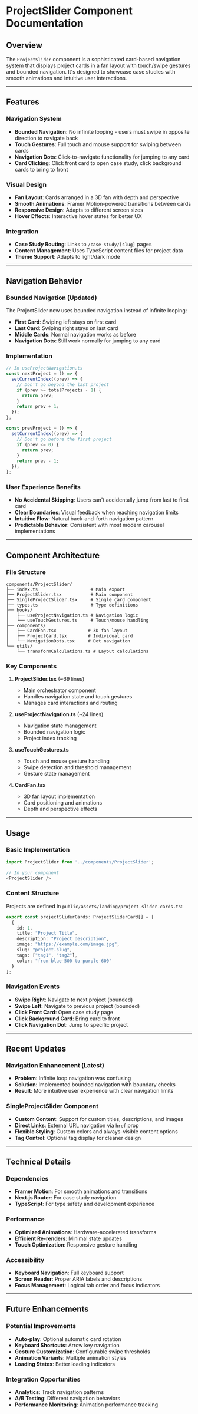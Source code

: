 # ProjectSlider Component Documentation

## Overview

The `ProjectSlider` component is a sophisticated card-based navigation system that displays project cards in a fan layout with touch/swipe gestures and bounded navigation. It's designed to showcase case studies with smooth animations and intuitive user interactions.

---

## Features

### Navigation System
- **Bounded Navigation**: No infinite looping - users must swipe in opposite direction to navigate back
- **Touch Gestures**: Full touch and mouse support for swiping between cards
- **Navigation Dots**: Click-to-navigate functionality for jumping to any card
- **Card Clicking**: Click front card to open case study, click background cards to bring to front

### Visual Design
- **Fan Layout**: Cards arranged in a 3D fan with depth and perspective
- **Smooth Animations**: Framer Motion-powered transitions between cards
- **Responsive Design**: Adapts to different screen sizes
- **Hover Effects**: Interactive hover states for better UX

### Integration
- **Case Study Routing**: Links to `/case-study/[slug]` pages
- **Content Management**: Uses TypeScript content files for project data
- **Theme Support**: Adapts to light/dark mode

---

## Navigation Behavior

### Bounded Navigation (Updated)
The ProjectSlider now uses bounded navigation instead of infinite looping:

- **First Card**: Swiping left stays on first card
- **Last Card**: Swiping right stays on last card
- **Middle Cards**: Normal navigation works as before
- **Navigation Dots**: Still work normally for jumping to any card

### Implementation
```typescript
// In useProjectNavigation.ts
const nextProject = () => {
  setCurrentIndex((prev) => {
    // Don't go beyond the last project
    if (prev >= totalProjects - 1) {
      return prev;
    }
    return prev + 1;
  });
};

const prevProject = () => {
  setCurrentIndex((prev) => {
    // Don't go before the first project
    if (prev <= 0) {
      return prev;
    }
    return prev - 1;
  });
};
```

### User Experience Benefits
- **No Accidental Skipping**: Users can't accidentally jump from last to first card
- **Clear Boundaries**: Visual feedback when reaching navigation limits
- **Intuitive Flow**: Natural back-and-forth navigation pattern
- **Predictable Behavior**: Consistent with most modern carousel implementations

---

## Component Architecture

### File Structure
```
components/ProjectSlider/
├── index.ts                    # Main export
├── ProjectSlider.tsx           # Main component
├── SingleProjectSlider.tsx     # Single card component
├── types.ts                    # Type definitions
├── hooks/
│   ├── useProjectNavigation.ts # Navigation logic
│   └── useTouchGestures.ts     # Touch/mouse handling
├── components/
│   ├── CardFan.tsx            # 3D fan layout
│   ├── ProjectCard.tsx        # Individual card
│   └── NavigationDots.tsx     # Dot navigation
└── utils/
    └── transformCalculations.ts # Layout calculations
```

### Key Components

1. **ProjectSlider.tsx** (~69 lines)
   - Main orchestrator component
   - Handles navigation state and touch gestures
   - Manages card interactions and routing

2. **useProjectNavigation.ts** (~24 lines)
   - Navigation state management
   - Bounded navigation logic
   - Project index tracking

3. **useTouchGestures.ts**
   - Touch and mouse gesture handling
   - Swipe detection and threshold management
   - Gesture state management

4. **CardFan.tsx**
   - 3D fan layout implementation
   - Card positioning and animations
   - Depth and perspective effects

---

## Usage

### Basic Implementation
```typescript
import ProjectSlider from '../components/ProjectSlider';

// In your component
<ProjectSlider />
```

### Content Structure
Projects are defined in `public/assets/landing/project-slider-cards.ts`:

```typescript
export const projectSliderCards: ProjectSliderCard[] = [
  {
    id: 1,
    title: "Project Title",
    description: "Project description",
    image: "https://example.com/image.jpg",
    slug: "project-slug",
    tags: ["tag1", "tag2"],
    color: "from-blue-500 to-purple-600"
  }
];
```

### Navigation Events
- **Swipe Right**: Navigate to next project (bounded)
- **Swipe Left**: Navigate to previous project (bounded)
- **Click Front Card**: Open case study page
- **Click Background Card**: Bring card to front
- **Click Navigation Dot**: Jump to specific project

---

## Recent Updates

### Navigation Enhancement (Latest)
- **Problem**: Infinite loop navigation was confusing
- **Solution**: Implemented bounded navigation with boundary checks
- **Result**: More intuitive user experience with clear navigation limits

### SingleProjectSlider Component
- **Custom Content**: Support for custom titles, descriptions, and images
- **Direct Links**: External URL navigation via `href` prop
- **Flexible Styling**: Custom colors and always-visible content options
- **Tag Control**: Optional tag display for cleaner design

---

## Technical Details

### Dependencies
- **Framer Motion**: For smooth animations and transitions
- **Next.js Router**: For case study navigation
- **TypeScript**: For type safety and development experience

### Performance
- **Optimized Animations**: Hardware-accelerated transforms
- **Efficient Re-renders**: Minimal state updates
- **Touch Optimization**: Responsive gesture handling

### Accessibility
- **Keyboard Navigation**: Full keyboard support
- **Screen Reader**: Proper ARIA labels and descriptions
- **Focus Management**: Logical tab order and focus indicators

---

## Future Enhancements

### Potential Improvements
- **Auto-play**: Optional automatic card rotation
- **Keyboard Shortcuts**: Arrow key navigation
- **Gesture Customization**: Configurable swipe thresholds
- **Animation Variants**: Multiple animation styles
- **Loading States**: Better loading indicators

### Integration Opportunities
- **Analytics**: Track navigation patterns
- **A/B Testing**: Different navigation behaviors
- **Performance Monitoring**: Animation performance tracking 